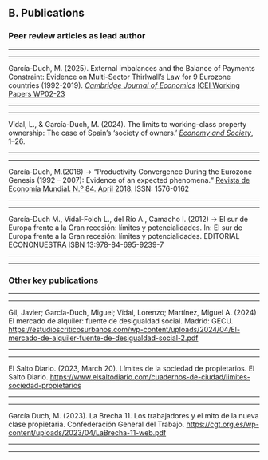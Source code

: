 ## B. Publications

### Peer review articles as lead author

---
---

García-Duch, M. (2025). External imbalances and the Balance of Payments Constraint: Evidence on Multi-Sector Thirlwall’s Law for 9 Eurozone countries (1992-2019). [*Cambridge Journal of Economics*](https://doi.org/10.1093/cje/beaf015)
[ICEI Working Papers WP02-23](https://docta.ucm.es/entities/publication/17cc3980-a4e2-4790-8b4b-0ed2e3daf071)

---
---


Vidal, L., & García-Duch, M. (2024). The limits to working-class property ownership: The case of Spain’s ‘society of owners.’  [*Economy and Society*](https://doi.org/10.1080/03085147.2024.2414586), 1–26.


---
---


García-Duch, M.(2018) → “Productivity Convergence During the Eurozone Genesis (1992 – 2007): Evidence of an expected phenomena.“ [Revista de Economía Mundial. N.º 84. April 2018.](http://hdl.handle.net/10272/14725)  ISSN: 1576-0162

---
---

García-Duch M., Vidal-Folch L., del Río A., Camacho I. (2012) → El sur de Europa frente a la Gran recesión: límites y potencialidades. In: El sur de Europa frente a la Gran recesión: límites y potencialidades. EDITORIAL ECONONUESTRA ISBN 13:978-84-695-9239-7

---
---

### Other key publications

---
---

Gil, Javier; García-Duch, Miguel; Vidal, Lorenzo; Martínez, Miguel A. (2024) El mercado de alquiler: fuente de desigualdad social. Madrid: GECU. 
https://estudioscriticosurbanos.com/wp-content/uploads/2024/04/El-mercado-de-alquiler-fuente-de-desigualdad-social-2.pdf

---
---


El Salto Diario. (2023, March 20). Límites de la sociedad de propietarios. El Salto Diario. 
https://www.elsaltodiario.com/cuadernos-de-ciudad/limites-sociedad-propietarios

---
---

García Duch, M. (2023). La Brecha 11. Los trabajadores y el mito de la nueva clase propietaria. Confederación General del Trabajo.
https://cgt.org.es/wp-content/uploads/2023/04/LaBrecha-11-web.pdf

---
---